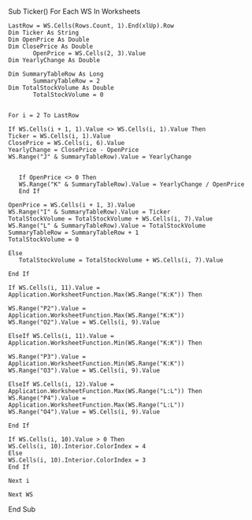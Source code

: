 Sub Ticker()
    For Each WS In Worksheets
    
    LastRow = WS.Cells(Rows.Count, 1).End(xlUp).Row
    Dim Ticker As String
    Dim OpenPrice As Double
    Dim ClosePrice As Double
           OpenPrice = WS.Cells(2, 3).Value
    Dim YearlyChange As Double
    
    Dim SummaryTableRow As Long
           SummaryTableRow = 2
    Dim TotalStockVolume As Double
           TotalStockVolume = 0

 
    For i = 2 To LastRow
    
    If WS.Cells(i + 1, 1).Value <> WS.Cells(i, 1).Value Then
    Ticker = WS.Cells(i, 1).Value
    ClosePrice = WS.Cells(i, 6).Value
    YearlyChange = ClosePrice - OpenPrice
    WS.Range("J" & SummaryTableRow).Value = YearlyChange

      
       If OpenPrice <> 0 Then
       WS.Range("K" & SummaryTableRow).Value = YearlyChange / OpenPrice
       End If
       
    OpenPrice = WS.Cells(i + 1, 3).Value
    WS.Range("I" & SummaryTableRow).Value = Ticker
    TotalStockVolume = TotalStockVolume + WS.Cells(i, 7).Value
    WS.Range("L" & SummaryTableRow).Value = TotalStockVolume
    SummaryTableRow = SummaryTableRow + 1
    TotalStockVolume = 0
       
    Else
       TotalStockVolume = TotalStockVolume + WS.Cells(i, 7).Value
    
    End If
    
    If WS.Cells(i, 11).Value = Application.WorksheetFunction.Max(WS.Range("K:K")) Then
    
    WS.Range("P2").Value = Application.WorksheetFunction.Max(WS.Range("K:K"))
    WS.Range("O2").Value = WS.Cells(i, 9).Value
    
    ElseIf WS.Cells(i, 11).Value = Application.WorksheetFunction.Min(WS.Range("K:K")) Then
    
    WS.Range("P3").Value = Application.WorksheetFunction.Min(WS.Range("K:K"))
    WS.Range("O3").Value = WS.Cells(i, 9).Value
    
    ElseIf WS.Cells(i, 12).Value = Application.WorksheetFunction.Max(WS.Range("L:L")) Then
    WS.Range("P4").Value = Application.WorksheetFunction.Max(WS.Range("L:L"))
    WS.Range("O4").Value = WS.Cells(i, 9).Value
    
    End If
    
    If WS.Cells(i, 10).Value > 0 Then
    WS.Cells(i, 10).Interior.ColorIndex = 4
    Else
    WS.Cells(i, 10).Interior.ColorIndex = 3
    End If
    
    Next i
    
    Next WS
    
End Sub

